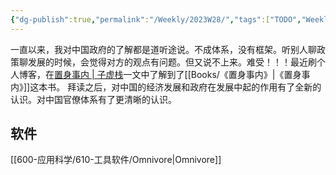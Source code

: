 ```yaml
---
{"dg-publish":true,"permalink":"/Weekly/2023W28/","tags":["TODO","Weekly/2023/W28"],"noteIcon":""}
---
```


一直以来，我对中国政府的了解都是道听途说。不成体系，没有框架。听别人聊政策聊发展的时候，会觉得对方的观点有问题。但又说不上来。难受！！！最近刷个人博客，在[置身事内 | 子虚栈](https://blog.si-on.top/2023/Inside-china)一文中了解到了[[Books/《置身事内》\|《置身事内》]]这本书。
拜读之后，对中国的经济发展和政府在发展中起的作用有了全新的认识。对中国官僚体系有了更清晰的认识。



## 软件
[[600-应用科学/610-工具软件/Omnivore\|Omnivore]]

